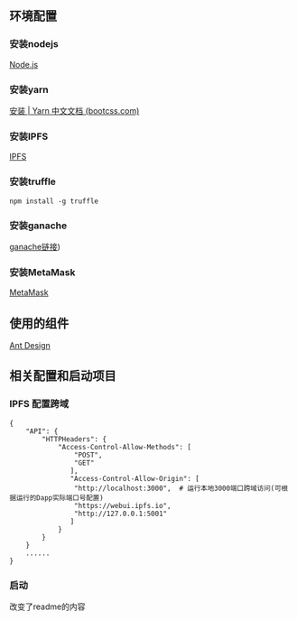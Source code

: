 ## 环境配置

### 安装nodejs

[Node.js](https://nodejs.org/zh-cn/)

### 安装yarn

[安装 | Yarn 中文文档 (bootcss.com)](https://yarn.bootcss.com/docs/install/#windows-stable)

### 安装IPFS

[IPFS](https://github.com/ipfs-shipyard/ipfs-desktop)

### 安装truffle

```shell
npm install -g truffle
```

### 安装ganache

[ganache链接](https://github.com/trufflesuite/ganache/releases))

### 安装MetaMask

[MetaMask](https://metamask.io/)

## 使用的组件

[Ant Design](https://ant.design/index-cn)

## 相关配置和启动项目

### IPFS 配置跨域

```shell
{
	"API": {
		"HTTPHeaders": {
            "Access-Control-Allow-Methods": [
                "POST",
                "GET"
               ],
               "Access-Control-Allow-Origin": [
                "http://localhost:3000",  # 运行本地3000端口跨域访问(可根据运行的Dapp实际端口号配置)
                "https://webui.ipfs.io",  
                "http://127.0.0.1:5001"
               ]
        	}
		}
	}
	......
}
```

### 启动

改变了readme的内容